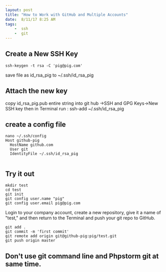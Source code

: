 ```yaml
---
layout: post
title: "How to Work with GitHub and Multiple Accounts"
date:  8/11/17 8:25 AM
tags: 
	-  ssh
	-  git
---
```

## Create a New SSH Key
```
ssh-keygen -t rsa -C 'pig@pig.com'
```
save file as id_rsa_pig to ~/.ssh/id_rsa_pig
## Attach the new key
copy id_rsa_pig.pub entire string into git hub ->SSH and GPG Keys->New SSH key
then in Terminal run : ssh-add ~/.ssh/id_rsa_pig

## create a config file
```
nano ~/.ssh/config
Host github-pig
  HostName github.com
  User git
  IdentityFile ~/.ssh/id_rsa_pig
  
```
## Try it out
```
mkdir test
cd test
git init
git config user.name "pig"
git config user.email pig@pig.com
```
Login to your company account, create a new repository, give it a name of "test," and then return to the Terminal and push your git repo to GitHub.

```
git add .
git commit -m 'first commit'
git remote add origin git@github-pig:pig/test.git
git push origin master

```
## Don't use git command line and Phpstorm git at same time.


